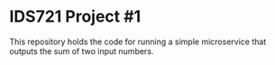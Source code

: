 
# IDS721 Project #1

This repository holds the code for running a simple microservice that outputs the sum of two input numbers. 
